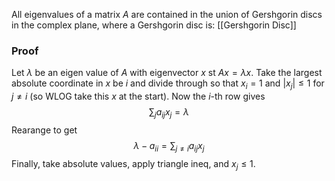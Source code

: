 All eigenvalues of a matrix $A$ are contained 
in the union of Gershgorin discs in the complex plane, 
where a Gershgorin disc is:
[[Gershgorin Disc]]
### Proof
Let $\lambda$ be an eigen value of $A$ with eigenvector $x$ st $Ax=\lambda x$. 
Take the largest absolute coordinate in $x$ be $i$ and divide through so that $x_{i}=1$ and $|x_{j}|\leq 1$ for $j\neq i$ (so WLOG take this $x$ at the start).
Now the $i$-th row gives 
$$
\sum_{j} a_{ij}x_{j}=\lambda
$$
Rearange to get 
$$
\lambda - a_{ii} = \sum_{j\neq i}a_{ij}x_{j}
$$
Finally, take absolute values, apply triangle ineq, and $x_j\leq 1$. 